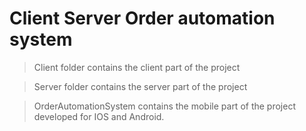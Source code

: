 # Client Server Order automation system
>Client folder contains the client part of the project

>Server folder contains the server part of the project

> OrderAutomationSystem contains the mobile part of the project developed for IOS and Android.
